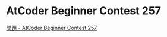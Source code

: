 AtCoder Beginner Contest 257
===

[問題 - AtCoder Beginner Contest 257](https://atcoder.jp/contests/abc257/tasks)
